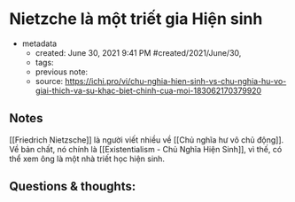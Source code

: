 # Nietzche là một triết gia Hiện sinh

- metadata
	- created: June 30, 2021 9:41 PM #created/2021/June/30,
	- tags:
	- previous note:
	- source: https://ichi.pro/vi/chu-nghia-hien-sinh-vs-chu-nghia-hu-vo-giai-thich-va-su-khac-biet-chinh-cua-moi-183062170379920

## Notes
[[Friedrich Nietzsche]] là người viết nhiều về [[Chủ nghĩa hư vô chủ động]]. Về bản chất, nó chính là [[Existentialism - Chủ Nghĩa Hiện Sinh]], vì thế, có thể xem ông là một nhà triết học hiện sinh.

## Questions & thoughts:

